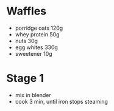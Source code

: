 # Waffles
* porridge oats 120g
* whey protein 50g
* nuts 30g
* egg whites 330g
* sweetener 10g

# Stage 1
* mix in blender
* cook 3 min, until iron stops steaming
